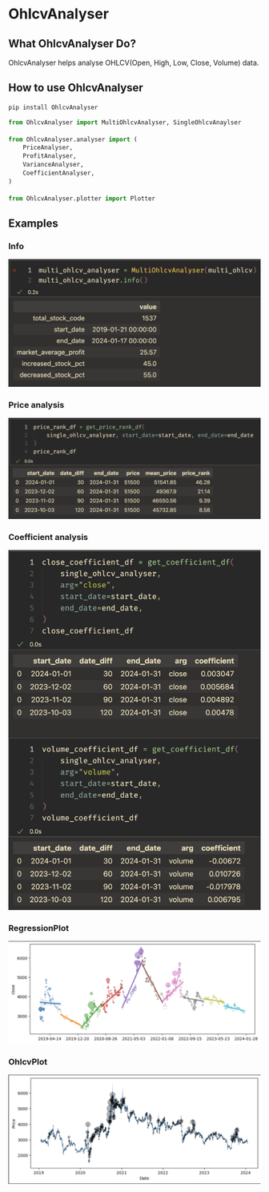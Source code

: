 # OhlcvAnalyser

## What OhlcvAnalyser Do?
OhlcvAnalyser helps analyse OHLCV(Open, High, Low, Close, Volume) data.

## How to use OhlcvAnalyser

```
pip install OhlcvAnalyser
```

```python
from OhlcvAnalyser import MultiOhlcvAnalyser, SingleOhlcvAnaylser

from OhlcvAnalyser.analyser import (
    PriceAnalyser,
    ProfitAnalyser,
    VarianceAnalyser,
    CoefficientAnalyser,
)

from OhlcvAnalyser.plotter import Plotter
```

## Examples

### Info
![image](https://raw.githubusercontent.com/jackmappotion/OhlcvAnalyser/main/README_ASSETS/00_multi_info.png)

### Price analysis
![image](https://raw.githubusercontent.com/jackmappotion/OhlcvAnalyser/main/README_ASSETS/01_price_analyser.png)

### Coefficient analysis
![image](https://raw.githubusercontent.com/jackmappotion/OhlcvAnalyser/main/README_ASSETS/02_coefficient_analyser.png)

### RegressionPlot
![image](https://raw.githubusercontent.com/jackmappotion/OhlcvAnalyser/main/README_ASSETS/03_regression_plotter.png)

### OhlcvPlot
![image](https://raw.githubusercontent.com/jackmappotion/OhlcvAnalyser/main/README_ASSETS/04_ohlcv_plotter.png)